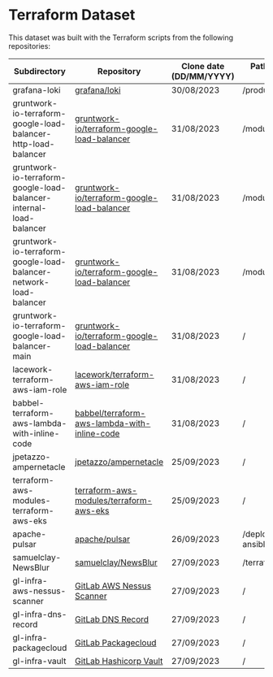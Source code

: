 # Terraform Dataset

This dataset was built with the Terraform scripts from the following repositories:

| Subdirectory | Repository  | Clone date (DD/MM/YYYY) | Path to terraform directory in original repository | Commit |
| --- | --- | --- | --- | --- |
| grafana-loki | [grafana/loki](https://github.com/grafana/loki) | 30/08/2023 | /production/terraform/modules/s3 | [Commit](https://github.com/grafana/loki/commit/f1bbdc51dcfbc4294b4d7ea3802e78189b0af1b2) |
| gruntwork-io-terraform-google-load-balancer-http-load-balancer | [gruntwork-io/terraform-google-load-balancer](https://github.com/gruntwork-io/terraform-google-load-balancer) | 31/08/2023 | /modules/http-load-balancer | [Commit](https://github.com/gruntwork-io/terraform-google-load-balancer/commit/9eaa4e497cd2b42c9f65ff611d17f0f71f678911) |
| gruntwork-io-terraform-google-load-balancer-internal-load-balancer | [gruntwork-io/terraform-google-load-balancer](https://github.com/gruntwork-io/terraform-google-load-balancer) | 31/08/2023 | /modules/internal-load-balancer | [Commit](https://github.com/gruntwork-io/terraform-google-load-balancer/commit/9eaa4e497cd2b42c9f65ff611d17f0f71f678911) |
| gruntwork-io-terraform-google-load-balancer-network-load-balancer | [gruntwork-io/terraform-google-load-balancer](https://github.com/gruntwork-io/terraform-google-load-balancer) | 31/08/2023 | /modules/network-load-balancer | [Commit](https://github.com/gruntwork-io/terraform-google-load-balancer/commit/9eaa4e497cd2b42c9f65ff611d17f0f71f678911) |
| gruntwork-io-terraform-google-load-balancer-main | [gruntwork-io/terraform-google-load-balancer](https://github.com/gruntwork-io/terraform-google-load-balancer) | 31/08/2023 | / | [Commit](https://github.com/gruntwork-io/terraform-google-load-balancer/commit/9eaa4e497cd2b42c9f65ff611d17f0f71f678911) |
| lacework-terraform-aws-iam-role | [lacework/terraform-aws-iam-role](https://github.com/lacework/terraform-aws-iam-role) | 31/08/2023 | / | [Commit](https://github.com/lacework/terraform-aws-iam-role/commit/f9ab0fea59097351e400c399cb17e9a273f2532f) |
| babbel-terraform-aws-lambda-with-inline-code | [babbel/terraform-aws-lambda-with-inline-code](https://github.com/babbel/terraform-aws-lambda-with-inline-code) | 31/08/2023 | / | [Commit](https://github.com/babbel/terraform-aws-lambda-with-inline-code/commit/78bff6ad26e1411e6cb88495f01962255cd18da6) |
| jpetazzo-ampernetacle | [jpetazzo/ampernetacle](https://github.com/jpetazzo/ampernetacle) | 25/09/2023 | / | [Commit](https://github.com/jpetazzo/ampernetacle/commit/63ed9b1f3c2a96481ab9c0f09f2a30e9ea7c3aaa) |
| terraform-aws-modules-terraform-aws-eks | [terraform-aws-modules/terraform-aws-eks](https://github.com/terraform-aws-modules/terraform-aws-eks) | 25/09/2023 | / | [Commit](https://github.com/terraform-aws-modules/terraform-aws-eks/commit/918aa7cc40cbc072836410747834de64d84f514d) |
| apache-pulsar | [apache/pulsar](https://github.com/apache/pulsar) | 26/09/2023 | /deployment/terraform-ansible/aws | [Commit](https://github.com/apache/pulsar/commit/afc924405829f23962e04a717571f33930c165d6) |
| samuelclay-NewsBlur | [samuelclay/NewsBlur](https://github.com/samuelclay/NewsBlur) | 27/09/2023 | /terraform | [Commit](https://github.com/samuelclay/NewsBlur/commit/55ba3f8eb4e63011d923a178b98dc09a3056d677) |
| gl-infra-aws-nessus-scanner | [GitLab AWS Nessus Scanner](https://gitlab.com/gitlab-com/gl-infra/terraform-modules/aws/aws-nessus-scanner) | 27/09/2023 | / | [Commit](https://gitlab.com/gitlab-com/gl-infra/terraform-modules/aws/aws-nessus-scanner/-/commit/8a545989a4125b47563ac0691895228f0ad569fb) |
| gl-infra-dns-record | [GitLab DNS Record](https://gitlab.com/gitlab-com/gl-infra/terraform-modules/dns/dns-record) | 27/09/2023 | / | [Commit](https://gitlab.com/gitlab-com/gl-infra/terraform-modules/dns/dns-record/-/commit/f36cbe8da24bbf0e05e2ada0b729d976f3e7ddfa) |
| gl-infra-packagecloud | [GitLab Packagecloud](https://gitlab.com/gitlab-com/gl-infra/terraform-modules/applications/packagecloud) | 27/09/2023 | / | [Commit](https://gitlab.com/gitlab-com/gl-infra/terraform-modules/applications/packagecloud/-/commit/2f4cd7e108c1f4e61474b27b7bb50895182ad22f) |
| gl-infra-vault | [GitLab Hashicorp Vault](https://gitlab.com/gitlab-com/gl-infra/terraform-modules/vault/vault-configuration) | 27/09/2023 | / | [Commit](https://gitlab.com/gitlab-com/gl-infra/terraform-modules/vault/vault-configuration/-/commit/a8d599a8704231b7972dfb74a6b4a2c90598e3fe) |
